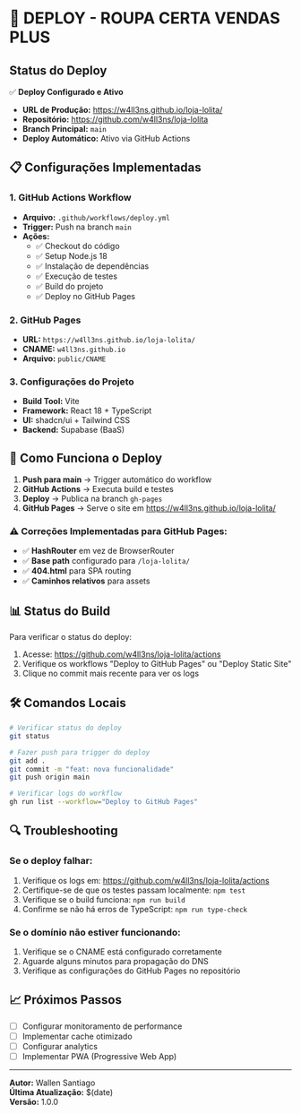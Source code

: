 # 🚀 DEPLOY - ROUPA CERTA VENDAS PLUS

## Status do Deploy

✅ **Deploy Configurado e Ativo**

- **URL de Produção:** https://w4ll3ns.github.io/loja-lolita/
- **Repositório:** https://github.com/w4ll3ns/loja-lolita
- **Branch Principal:** `main`
- **Deploy Automático:** Ativo via GitHub Actions

## 📋 Configurações Implementadas

### 1. GitHub Actions Workflow
- **Arquivo:** `.github/workflows/deploy.yml`
- **Trigger:** Push na branch `main`
- **Ações:**
  - ✅ Checkout do código
  - ✅ Setup Node.js 18
  - ✅ Instalação de dependências
  - ✅ Execução de testes
  - ✅ Build do projeto
  - ✅ Deploy no GitHub Pages

### 2. GitHub Pages
- **URL:** `https://w4ll3ns.github.io/loja-lolita/`
- **CNAME:** `w4ll3ns.github.io`
- **Arquivo:** `public/CNAME`

### 3. Configurações do Projeto
- **Build Tool:** Vite
- **Framework:** React 18 + TypeScript
- **UI:** shadcn/ui + Tailwind CSS
- **Backend:** Supabase (BaaS)

## 🔧 Como Funciona o Deploy

1. **Push para main** → Trigger automático do workflow
2. **GitHub Actions** → Executa build e testes
3. **Deploy** → Publica na branch `gh-pages`
4. **GitHub Pages** → Serve o site em https://w4ll3ns.github.io/loja-lolita/

### ⚠️ Correções Implementadas para GitHub Pages:
- ✅ **HashRouter** em vez de BrowserRouter
- ✅ **Base path** configurado para `/loja-lolita/`
- ✅ **404.html** para SPA routing
- ✅ **Caminhos relativos** para assets

## 📊 Status do Build

Para verificar o status do deploy:
1. Acesse: https://github.com/w4ll3ns/loja-lolita/actions
2. Verifique os workflows "Deploy to GitHub Pages" ou "Deploy Static Site"
3. Clique no commit mais recente para ver os logs

## 🛠️ Comandos Locais

```bash
# Verificar status do deploy
git status

# Fazer push para trigger do deploy
git add .
git commit -m "feat: nova funcionalidade"
git push origin main

# Verificar logs do workflow
gh run list --workflow="Deploy to GitHub Pages"
```

## 🔍 Troubleshooting

### Se o deploy falhar:
1. Verifique os logs em: https://github.com/w4ll3ns/loja-lolita/actions
2. Certifique-se de que os testes passam localmente: `npm test`
3. Verifique se o build funciona: `npm run build`
4. Confirme se não há erros de TypeScript: `npm run type-check`

### Se o domínio não estiver funcionando:
1. Verifique se o CNAME está configurado corretamente
2. Aguarde alguns minutos para propagação do DNS
3. Verifique as configurações do GitHub Pages no repositório

## 📈 Próximos Passos

- [ ] Configurar monitoramento de performance
- [ ] Implementar cache otimizado
- [ ] Configurar analytics
- [ ] Implementar PWA (Progressive Web App)

---

**Autor:** Wallen Santiago  
**Última Atualização:** $(date)  
**Versão:** 1.0.0
